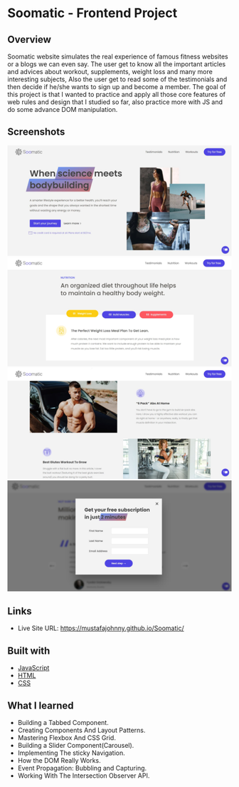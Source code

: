 # Soomatic - Frontend Project

## Overview
Soomatic website simulates the real experience of famous fitness websites or a blogs we can even say. The user get to know all the important articles and advices about workout, supplements, weight loss and many more interesting subjects, Also the user get to read some of the testimonials and then decide if he/she wants to sign up and become a member. The goal of this project is that I wanted to practice and apply all those core features of web rules and design that I studied so far, also practice more with JS and do some advance DOM manipulation.

## Screenshots
![app](https://github.com/MustafaJohnny/Soomatic/blob/master/img/screenshot-1.jpg?raw=true)
![app](https://github.com/MustafaJohnny/Soomatic/blob/master/img/screenshot-2.jpg?raw=true)
![app](https://github.com/MustafaJohnny/Soomatic/blob/master/img/screenshot-3.jpg?raw=true)
![app](https://github.com/MustafaJohnny/Soomatic/blob/master/img/screenshot-4.jpg?raw=true)

## Links

- Live Site URL: https://mustafajohnny.github.io/Soomatic/


## Built with

- [JavaScript](https://developer.mozilla.org/en-US/docs/Web/JavaScript)
- [HTML](https://developer.mozilla.org/en-US/docs/Web/HTML)
- [CSS](https://developer.mozilla.org/en-US/docs/Web/CSS)



## What I learned

- Building a Tabbed Component.
- Creating Components And Layout Patterns. 
- Mastering Flexbox And CSS Grid.
- Building a Slider Component(Carousel).
- Implementing The sticky Navigation.
- How the DOM Really Works.
- Event Propagation: Bubbling and Capturing.
- Working With The Intersection Observer API.



